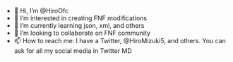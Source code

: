 - 👋 Hi, I’m @HiroOfc
- 👀 I’m interested in creating FNF modifications
- 🌱 I’m currently learning json, xml, and others
- 💞️ I’m looking to collaborate on FNF community
- 📫 How to reach me: I have a Twitter, @HiroMizuki5, and others.
You can ask for all my social media in Twitter MD

<!---
HiroOfc/HiroOfc is a ✨ special ✨ repository because its `README.md` (this file) appears on your GitHub profile.
You can click the Preview link to take a look at your changes.
--->
